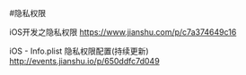 #隐私权限

iOS开发之隐私权限
https://www.jianshu.com/p/c7a374649c16


iOS - Info.plist 隐私权限配置(持续更新)
http://events.jianshu.io/p/650ddfc7d049

